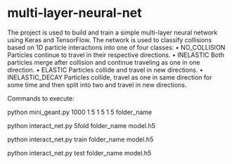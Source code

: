 # multi-layer-neural-net

The project is used to build and train a simple multi-layer neural network using Keras and TensorFlow. The network is used to classify collisions based on 1D particle interactions into one of four classes:
• NO_COLLISION   Particles continue to travel in their respective directions.
• INELASTIC Both particles merge after collision and continue traveling as one in one direction.
• ELASTIC Particles collide and travel in new directions.
• INELASTIC_DECAY   Particles collide, travel as one in same direction for some time and then split into two and travel in new directions.


Commands to execute:

python mini_geant.py 1000 1 5 1 5 1 5 folder_name 

python interact_net.py 5fold folder_name model.h5 

python interact_net.py train folder_name model.h5 

python interact_net.py test folder_name model.h5 
